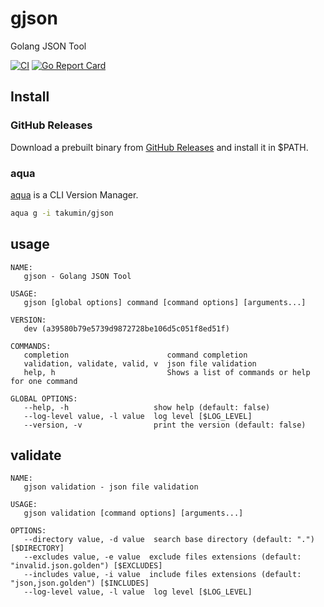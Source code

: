 # gjson
Golang JSON Tool

[![CI](https://github.com/takumin/gjson/actions/workflows/integration.yml/badge.svg)](https://github.com/takumin/gjson/actions/workflows/integration.yml)
[![Go Report Card](https://goreportcard.com/badge/github.com/takumin/gjson)](https://goreportcard.com/report/github.com/takumin/gjson)

## Install

### GitHub Releases

Download a prebuilt binary from [GitHub Releases](https://github.com/takumin/gjson/releases) and install it in $PATH.

### aqua

[aqua](https://aquaproj.github.io/) is a CLI Version Manager.

```bash
aqua g -i takumin/gjson
```

## usage

```
NAME:
   gjson - Golang JSON Tool

USAGE:
   gjson [global options] command [command options] [arguments...]

VERSION:
   dev (a39580b79e5739d9872728be106d5c051f8ed51f)

COMMANDS:
   completion                      command completion
   validation, validate, valid, v  json file validation
   help, h                         Shows a list of commands or help for one command

GLOBAL OPTIONS:
   --help, -h                   show help (default: false)
   --log-level value, -l value  log level [$LOG_LEVEL]
   --version, -v                print the version (default: false)
```

## validate

```
NAME:
   gjson validation - json file validation

USAGE:
   gjson validation [command options] [arguments...]

OPTIONS:
   --directory value, -d value  search base directory (default: ".") [$DIRECTORY]
   --excludes value, -e value  exclude files extensions (default: "invalid.json.golden") [$EXCLUDES]
   --includes value, -i value  include files extensions (default: "json,json.golden") [$INCLUDES]
   --log-level value, -l value  log level [$LOG_LEVEL]
```
